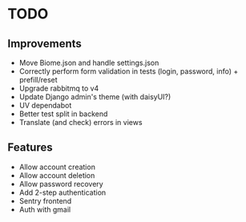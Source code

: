 # TODO

## Improvements

- Move Biome.json and handle settings.json
- Correctly perform form validation in tests (login, password, info) + prefill/reset
- Upgrade rabbitmq to v4
- Update Django admin's theme (with daisyUI?)
- UV dependabot
- Better test split in backend
- Translate (and check) errors in views

## Features

- Allow account creation
- Allow account deletion
- Allow password recovery
- Add 2-step authentication
- Sentry frontend
- Auth with gmail
